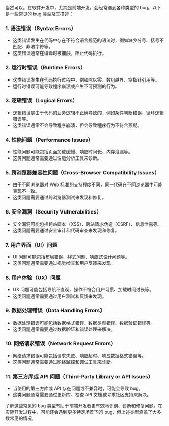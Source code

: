 当然可以。在软件开发中，尤其是前端开发，会经常遇到各种类型的 bug。以下是一些常见的 bug 类型及其描述：

### 1. 语法错误（Syntax Errors）

- 这类错误发生在代码中存在不符合语言规范的语法时，例如缺少分号、括号不匹配、非法字符等。
- 这类错误通常在编译时被捕获，阻止代码执行。

### 2. 运行时错误（Runtime Errors）

- 这类错误发生在代码执行过程中，例如除以零、数组越界、空指针引用等。
- 运行时错误可能导致程序崩溃或产生不可预测的行为。

### 3. 逻辑错误（Logical Errors）

- 逻辑错误是由于代码的业务逻辑不正确导致的，例如条件判断错误、循环逻辑错误等。
- 这类错误通常不会导致程序崩溃，但会导致程序行为不符合预期。

### 4. 性能问题（Performance Issues）

- 性能问题可能包括页面加载缓慢、响应时间长、内存泄漏等。
- 这类问题通常需要通过性能分析工具来诊断。

### 5. 跨浏览器兼容性问题（Cross-Browser Compatibility Issues）

- 由于不同浏览器对 Web 标准的支持程度不同，同一代码在不同浏览器中可能表现不一致。
- 这类问题需要通过跨浏览器测试来发现和修复。

### 6. 安全漏洞（Security Vulnerabilities）

- 安全漏洞可能包括跨站脚本（XSS）、跨站请求伪造（CSRF）、信息泄露等。
- 这类问题需要通过安全审计和代码审查来发现和修复。

### 7. 用户界面（UI）问题

- UI 问题可能包括布局错误、样式问题、响应式设计问题等。
- 这类问题通常需要通过视觉检查和用户反馈来发现。

### 8. 用户体验（UX）问题

- UX 问题可能包括导航不直观、操作不符合用户习惯、加载时间过长等。
- 这类问题通常需要通过用户测试和反馈来发现。

### 9. 数据处理错误（Data Handling Errors）

- 数据处理错误可能包括数据格式错误、数据类型错误、数据验证错误等。
- 这类问题通常需要通过数据验证和错误处理来解决。

### 10. 网络请求错误（Network Request Errors）

- 网络请求错误可能包括请求失败、响应超时、响应数据格式错误等。
- 这类问题通常需要通过网络监控和调试工具来诊断。

### 11. 第三方库或 API 问题（Third-Party Library or API Issues）

- 当使用的第三方库或 API 存在问题或不兼容时，可能会导致 bug。
- 这类问题通常需要通过更新库、检查 API 文档或寻求社区支持来解决。

了解这些常见的 bug 类型有助于前端开发者更有效地识别、诊断和修复问题。在实际开发过程中，可能还会遇到更多特定场景下的 bug，但上述类型涵盖了大多数常见的情况。
